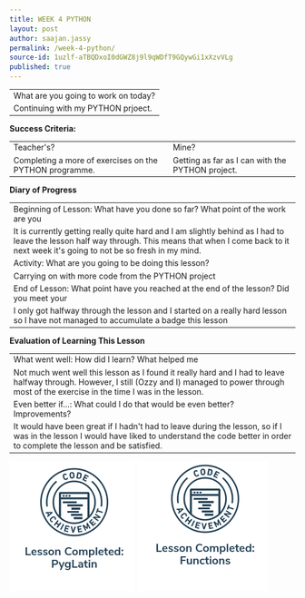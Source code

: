 ```yaml
---
title: WEEK 4 PYTHON
layout: post
author: saajan.jassy
permalink: /week-4-python/
source-id: 1uzlf-aTBQDxoI0dGWZ8j9l9qWDfT9GQywGi1xXzvVLg
published: true
---
```

<table>
  <tr>
    <td>What are you going to work on today?</td>
  </tr>
  <tr>
    <td>Continuing with my PYTHON prjoect.</td>
  </tr>
</table>


**Success Criteria:**

<table>
  <tr>
    <td>Teacher's?</td>
    <td>Mine?</td>
  </tr>
  <tr>
    <td>
Completing a more of exercises on the PYTHON programme. 
</td>
    <td>
Getting as far as I can with the PYTHON project.</td>
  </tr>
</table>


**Diary of Progress**

<table>
  <tr>
    <td>Beginning of Lesson: What have you done so far? What point of the work are you </td>
  </tr>
  <tr>
    <td>It is currently getting really quite hard and I am slightly behind as I had to leave the lesson half way through. This means that when I come back to it next week it's going to not be so fresh in my mind.</td>
  </tr>
  <tr>
    <td>Activity:  What are you going to be doing this lesson? </td>
  </tr>
  <tr>
    <td>Carrying on with more code from the PYTHON project </td>
  </tr>
  <tr>
    <td>End of Lesson: What point have you reached at the end of the lesson? Did you meet your </td>
  </tr>
  <tr>
    <td>I only got halfway through the lesson and I started on a really hard lesson so I have not managed to accumulate a badge this lesson</td>
  </tr>
</table>


**Evaluation of Learning This Lesson**

<table>
  <tr>
    <td>What went well: How did I learn? What helped me </td>
  </tr>
  <tr>
    <td>Not much went well this lesson as I found it really hard and I  had to leave halfway through. However, I still (Ozzy and I) managed to power through most of the exercise in the time I was in the lesson. </td>
  </tr>
  <tr>
    <td>Even better if…: What could I do that would be even better? Improvements? </td>
  </tr>
  <tr>
    <td>It would have been great if I hadn't had to leave during the lesson, so if I was in the lesson I would have liked to understand the code better in order to complete the lesson and be satisfied. </td>
  </tr>
</table>
<img src = "/images/Screenshot 2018-06-22 at 13.42.48.png">
<img src = "/images/Screenshot 2018-06-22 at 13.47.19.png">

